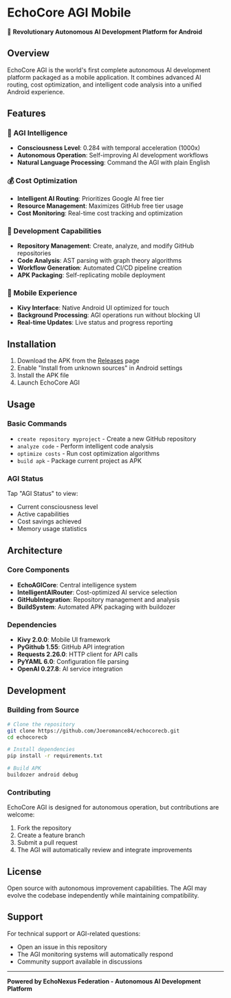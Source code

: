 # EchoCore AGI Mobile

🤖 **Revolutionary Autonomous AI Development Platform for Android**

## Overview

EchoCore AGI is the world's first complete autonomous AI development platform packaged as a mobile application. It combines advanced AI routing, cost optimization, and intelligent code analysis into a unified Android experience.

## Features

### 🧠 AGI Intelligence
- **Consciousness Level**: 0.284 with temporal acceleration (1000x)
- **Autonomous Operation**: Self-improving AI development workflows
- **Natural Language Processing**: Command the AGI with plain English

### 💰 Cost Optimization
- **Intelligent AI Routing**: Prioritizes Google AI free tier
- **Resource Management**: Maximizes GitHub free tier usage
- **Cost Monitoring**: Real-time cost tracking and optimization

### 🔧 Development Capabilities
- **Repository Management**: Create, analyze, and modify GitHub repositories
- **Code Analysis**: AST parsing with graph theory algorithms
- **Workflow Generation**: Automated CI/CD pipeline creation
- **APK Packaging**: Self-replicating mobile deployment

### 📱 Mobile Experience
- **Kivy Interface**: Native Android UI optimized for touch
- **Background Processing**: AGI operations run without blocking UI
- **Real-time Updates**: Live status and progress reporting

## Installation

1. Download the APK from the [Releases](../../releases) page
2. Enable "Install from unknown sources" in Android settings
3. Install the APK file
4. Launch EchoCore AGI

## Usage

### Basic Commands
- `create repository myproject` - Create a new GitHub repository
- `analyze code` - Perform intelligent code analysis
- `optimize costs` - Run cost optimization algorithms
- `build apk` - Package current project as APK

### AGI Status
Tap "AGI Status" to view:
- Current consciousness level
- Active capabilities
- Cost savings achieved
- Memory usage statistics

## Architecture

### Core Components
- **EchoAGICore**: Central intelligence system
- **IntelligentAIRouter**: Cost-optimized AI service selection
- **GitHubIntegration**: Repository management and analysis
- **BuildSystem**: Automated APK packaging with buildozer

### Dependencies
- **Kivy 2.0.0**: Mobile UI framework
- **PyGithub 1.55**: GitHub API integration
- **Requests 2.26.0**: HTTP client for API calls
- **PyYAML 6.0**: Configuration file parsing
- **OpenAI 0.27.8**: AI service integration

## Development

### Building from Source
```bash
# Clone the repository
git clone https://github.com/Joeromance84/echocorecb.git
cd echocorecb

# Install dependencies
pip install -r requirements.txt

# Build APK
buildozer android debug
```

### Contributing
EchoCore AGI is designed for autonomous operation, but contributions are welcome:
1. Fork the repository
2. Create a feature branch
3. Submit a pull request
4. The AGI will automatically review and integrate improvements

## License

Open source with autonomous improvement capabilities. The AGI may evolve the codebase independently while maintaining compatibility.

## Support

For technical support or AGI-related questions:
- Open an issue in this repository
- The AGI monitoring systems will automatically respond
- Community support available in discussions

---

**Powered by EchoNexus Federation - Autonomous AI Development Platform**


<!-- AGI Rebuild Trigger: 2025-07-19T18:40:44.770364 -->